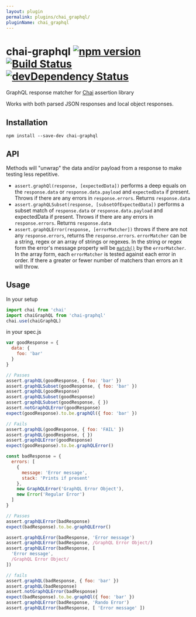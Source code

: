 ```yaml
---
layout: plugin
permalink: plugins/chai_graphql/
pluginName: chai_graphql
---
```


chai-graphql [![npm version](https://badge.fury.io/js/chai-graphql.svg)](https://badge.fury.io/js/chai-graphql) [![Build Status](https://travis-ci.org/bustle/chai-graphql.svg?branch=master)](https://travis-ci.org/bustle/chai-graphql) [![devDependency Status](https://david-dm.org/bustle/chai-graphql/dev-status.svg)](https://david-dm.org/bustle/chai-graphql#info=devDependencies)
===========

GraphQL response matcher for [Chai](http://chaijs.com/) assertion library

Works with both parsed JSON responses and local object responses.

## Installation
```
npm install --save-dev chai-graphql
```

## API

Methods will "unwrap" the data and/or payload from a response to make testing less repetitive.

- `assert.graphQl(response, [expectedData])` performs a deep equals on the `response.data` or `response.data.payload` and `expectedData` if present. Throws if there are any errors in `response.errors`. Returns `response.data`
- `assert.graphQLSubset(response, [subsetOfExpectedData])` performs a subset match of `response.data` or `response.data.payload` and expectedData if present. Throws if there are any errors in `response.errors`. Returns `response.data`
- `assert.graphQLError(response, [errorMatcher])` throws if there are not any `response.errors`, returns the `response.errors`. `errorMatcher` can be a string, regex or an array of strings or regexes. In the string or regex form the error's message property will be [`match()`](https://developer.mozilla.org/en-US/docs/Web/JavaScript/Reference/Global_Objects/String/match) by the `errorMatcher`. In the array form, each `errorMatcher` is tested against each error in order. If there a greater or fewer number of matchers than errors an it will throw.

## Usage
In your setup
```js
import chai from 'chai'
import chaiGraphQL from 'chai-graphql'
chai.use(chaiGraphQL)
```

in your spec.js
```js
var goodResponse = {
  data: {
    foo: 'bar'
  }
}

// Passes
assert.graphQL(goodResponse, { foo: 'bar' })
assert.graphQLSubset(goodResponse, { foo: 'bar' })
assert.graphQL(goodResponse)
assert.graphQLSubset(goodResponse)
assert.graphQLSubset(goodResponse, { })
assert.notGraphQLError(goodResponse)
expect(goodResponse).to.be.graphQl({ foo: 'bar' })

// Fails
assert.graphQL(goodResponse, { foo: 'FAIL' })
assert.graphQL(goodResponse, { })
assert.graphQLError(goodResponse)
expect(goodResponse).to.be.graphQLError()

const badResponse = {
  errors: [
    {
      message: 'Error message',
      stack: 'Prints if present'
    },
    new GraphQLError('GraphQL Error Object'),
    new Error('Regular Error')
  ]
}

// Passes
assert.graphQLError(badResponse)
expect(badResponse).to.be.graphQLError()

assert.graphQLError(badResponse, 'Error message')
assert.graphQLError(badResponse, /GraphQL Error Object/)
assert.graphQLError(badResponse, [
  'Error message',
  /GraphQL Error Object/
])

// fails
assert.graphQL(badResponse, { foo: 'bar' })
assert.graphQL(badResponse)
assert.notGraphQLError(badResponse)
expect(badResponse).to.be.graphQl({ foo: 'bar' })
assert.graphQLError(badResponse, 'Rando Error')
assert.graphQLError(badResponse, [ 'Error message' ])
```
